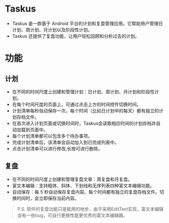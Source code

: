 # Taskus

- Taskus 是一款基于 Android 平台的计划和复盘管理应用。它帮助用户管理日计划、周计划、月计划以及阶段性计划。
- Taskus 还提供了复盘功能，让用户轻松回顾和分析过去的计划。

# 功能

## 计划

- 在不同的时间尺度上创建和管理计划：日计划、周计划、月计划和阶段性计划。
- 在每个时间尺度的页面上，可通过点击上方的时间控件切换时间。
- 计划清单每秒自动保存一次，每个时间（比如日计划中的每天）都有独立的计划存档文件。
- 在首次进入计划页面或切换时间时，Taskus会读取相应时间的计划存档并自动加载到页面中。
- 每个计划清单都可以包含多个待办事项。
- 完成计划清单后，该清单会自动加入到已完成列表中。
- 点击计划清单可以进行修改,长按可进行删除。


## 复盘

- 在不同的时间尺度上创建和管理复盘文章：周复盘和月复盘。
- 富文本编辑：支持粗体、斜体、下划线和无序列表四种富文本编辑功能。
- 自动保存：每 5 秒自动保存复盘内容。每个时间都有独立的复盘存档文件。切换时间时，会立即保存当前内容。
> P.S. 软件的复盘功能只是能用的地步，由于采用EditText实现，富文本编辑会有一些bug，可自行更换性能更优秀的富文本编辑器。
